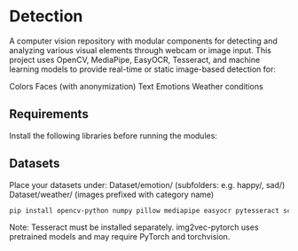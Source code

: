 # **Detection**

A computer vision repository with modular components for detecting and analyzing various visual elements through webcam or image input. This project uses OpenCV, MediaPipe, EasyOCR, Tesseract, and machine learning models to provide real-time or static image-based detection for:

Colors
Faces (with anonymization)
Text
Emotions
Weather conditions

## Requirements
Install the following libraries before running the modules:


## Datasets
Place your datasets under:
Dataset/emotion/ (subfolders: e.g. happy/, sad/)
Dataset/weather/ (images prefixed with category name)

```bash
pip install opencv-python numpy pillow mediapipe easyocr pytesseract scikit-learn img2vec-pytorch
```
Note:
Tesseract must be installed separately.
img2vec-pytorch uses pretrained models and may require PyTorch and torchvision.


